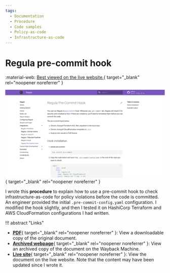 ```yaml
---
tags:
  - Documentation
  - Procedure
  - Code samples
  - Policy-as-code
  - Infrastructure-as-code
---
```


# Regula pre-commit hook

:material-web: [Best viewed on the live website.](https://regula.dev/integrations/pre-commit.html){ target="_blank" rel="noopener noreferrer" }

[![Regula pre-commit hook screenshot](images/thumb-doc-regula-precommit-hook.png)](https://regula.dev/integrations/pre-commit.html){ target="_blank" rel="noopener noreferrer" }

I wrote this **procedure** to explain how to use a pre-commit hook to check infrastructure-as-code for policy violations before the code is committed. An engineer provided the initial `.pre-commit-config.yaml` configuration. I modified the hook slightly, and then I tested it on HashiCorp Terraform and AWS CloudFormation configurations I had written.

!!! abstract "Links"
    <ul class="star-list"><li>[**PDF**](pdfs/doc-regula-precommit-hook.pdf){ target="_blank" rel="noopener noreferrer" }: View a downloadable copy of the original document.</li>
    <li>[**Archived webpage**](https://web.archive.org/web/20230331150609/https://regula.dev/integrations/pre-commit.html){ target="_blank" rel="noopener noreferrer" }: View an archived copy of the document on the Wayback Machine.</li>
    <li class="star-bullet" title="Recommended view">[**Live site**](https://regula.dev/integrations/pre-commit.html){ target="_blank" rel="noopener noreferrer" }: View the document on the live website. Note that the content may have been updated since I wrote it.</li></ul>